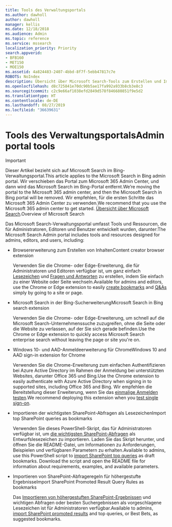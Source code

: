 ```yaml
---
title: Tools des Verwaltungsportals
ms.author: dawholl
author: dawholl
manager: kellis
ms.date: 12/18/2018
ms.audience: Admin
ms.topic: reference
ms.service: mssearch
localization_priority: Priority
search.appverid:
- BFB160
- MET150
- MOE150
ms.assetid: 4a824483-2407-4bbd-8f7f-5ebb47817c7e
ROBOTS: NoIndex
description: Übersicht über Microsoft Search-Tools zum Erstellen und Importieren von Ergebnissen, zum automatischen Anmelden und zum Suchen von einer beliebigen Stelle aus.
ms.openlocfilehash: d8c725841e70dc90b5ae17fa992a933b8cb3e8c3
ms.sourcegitcommit: c2c9e66af1038efd2849d578f846680851f9e5d2
ms.translationtype: HT
ms.contentlocale: de-DE
ms.lasthandoff: 08/27/2019
ms.locfileid: "36639631"
---
```

# <a name="admin-portal-tools"></a><span data-ttu-id="789b5-103">Tools des Verwaltungsportals</span><span class="sxs-lookup"><span data-stu-id="789b5-103">Admin portal tools</span></span>

> [!IMPORTANT]
> <span data-ttu-id="789b5-104">Dieser Artikel bezieht sich auf Microsoft Search im Bing-Verwaltungsportal.</span><span class="sxs-lookup"><span data-stu-id="789b5-104">This article applies to the Microsoft Search in Bing admin portal.</span></span> <span data-ttu-id="789b5-105">Wir verschieben das Portal zum Microsoft 365 Admin Center, und dann wird das Microsoft Search im Bing-Portal entfernt.</span><span class="sxs-lookup"><span data-stu-id="789b5-105">We’re moving the portal to the Microsoft 365 admin center, and then the Microsoft Search in Bing portal will be removed.</span></span> <span data-ttu-id="789b5-106">Wir empfehlen, für die ersten Schritte das Microsoft 365 Admin Center zu verwenden.</span><span class="sxs-lookup"><span data-stu-id="789b5-106">We recommend that you use the Microsoft 365 admin center to get started.</span></span> <span data-ttu-id="789b5-107">[Übersicht über Microsoft Search](overview-microsoft-search.md).</span><span class="sxs-lookup"><span data-stu-id="789b5-107">Overview of Microsoft Search</span></span>
    
<span data-ttu-id="789b5-108">Das Microsoft Search-Verwaltungsportal umfasst Tools und Ressourcen, die für Administratoren, Editoren und Benutzer entwickelt wurden, darunter:</span><span class="sxs-lookup"><span data-stu-id="789b5-108">The Microsoft Search Admin portal includes tools and resources designed for admins, editors, and users, including:</span></span>
  
- <span data-ttu-id="789b5-109">Browsererweiterung zum Erstellen von Inhalten</span><span class="sxs-lookup"><span data-stu-id="789b5-109">Content creator browser extension</span></span>
    
    <span data-ttu-id="789b5-110">Verwenden Sie die Chrome- oder Edge-Erweiterung, die für Administratoren und Editoren verfügbar ist, um ganz einfach [Lesezeichen](create-bookmarks.md) und [Fragen und Antworten](create-qas.md) zu erstellen, indem Sie einfach zu einer Website oder Seite wechseln.</span><span class="sxs-lookup"><span data-stu-id="789b5-110">Available for admins and editors, use the Chrome or Edge extension to easily [create bookmarks](create-bookmarks.md) and [Q&As](create-qas.md) simply by going to a site or page.</span></span> 
    
- <span data-ttu-id="789b5-111">Microsoft Search in der Bing-Sucherweiterung</span><span class="sxs-lookup"><span data-stu-id="789b5-111">Microsoft Search in Bing search extension</span></span>
    
    <span data-ttu-id="789b5-112">Verwenden Sie die Chrome- oder Edge-Erweiterung, um schnell auf die Microsoft Search-Unternehmenssuche zuzugreifen, ohne die Seite oder die Website zu verlassen, auf der Sie sich gerade befinden.</span><span class="sxs-lookup"><span data-stu-id="789b5-112">Use the Chrome or Edge extension to quickly access Microsoft Search enterprise search without leaving the page or site you're on.</span></span>
    
- <span data-ttu-id="789b5-113">Windows 10- und AAD-Anmeldeerweiterung für Chrome</span><span class="sxs-lookup"><span data-stu-id="789b5-113">Windows 10 and AAD sign-in extension for Chrome</span></span>
    
    <span data-ttu-id="789b5-114">Verwenden Sie die Chrome-Erweiterung zum einfachen Authentifizieren bei Azure Active Directory im Rahmen der Anmeldung bei unterstützten Websites, darunter Office 365 und Bing.</span><span class="sxs-lookup"><span data-stu-id="789b5-114">Use the Chrome extension to easily authenticate with Azure Active Directory when signing in to supported sites, including Office 365 and Bing.</span></span> <span data-ttu-id="789b5-115">Wir empfehlen die Bereitstellung dieser Erweiterung, wenn Sie das [einmalige Anmelden testen](test-single-sign-on.md).</span><span class="sxs-lookup"><span data-stu-id="789b5-115">We recommend deploying this extension when you [test single sign-on](test-single-sign-on.md).</span></span>
    
- <span data-ttu-id="789b5-116">Importieren der wichtigsten SharePoint-Abfragen als Lesezeichen</span><span class="sxs-lookup"><span data-stu-id="789b5-116">Import top SharePoint queries as bookmarks</span></span>
    
    <span data-ttu-id="789b5-p103">Verwenden Sie dieses PowerShell-Skript, das für Administratoren verfügbar ist, um [die wichtigsten SharePoint-Abfragen](import-sharepoint-promoted-results-and-top-queries.md) als Entwurfslesezeichen zu importieren. Laden Sie das Skript herunter, und öffnen Sie die README-Datei, um Informationen zu Anforderungen, Beispielen und verfügbaren Parametern zu erhalten.</span><span class="sxs-lookup"><span data-stu-id="789b5-p103">Available to admins, use this PowerShell script to [import SharePoint top queries](import-sharepoint-promoted-results-and-top-queries.md) as draft bookmarks. Download the script and open the README file for information about requirements, examples, and available parameters.</span></span> 
    
- <span data-ttu-id="789b5-119">Importieren von SharePoint-Abfrageregeln für höhergestufte Ergebnisse</span><span class="sxs-lookup"><span data-stu-id="789b5-119">Import SharePoint Promoted Result Query Rules as bookmarks</span></span>
    
    <span data-ttu-id="789b5-120">Das [Importieren von höhergestuften SharePoint-Ergebnissen](import-sharepoint-promoted-results-and-top-queries.md) und wichtigen Abfragen oder besten Suchergebnissen als vorgeschlagene Lesezeichen ist für Administratoren verfügbar.</span><span class="sxs-lookup"><span data-stu-id="789b5-120">Available to admins, [import SharePoint promoted results](import-sharepoint-promoted-results-and-top-queries.md) and top queries, or Best Bets, as suggested bookmarks.</span></span> 

  

